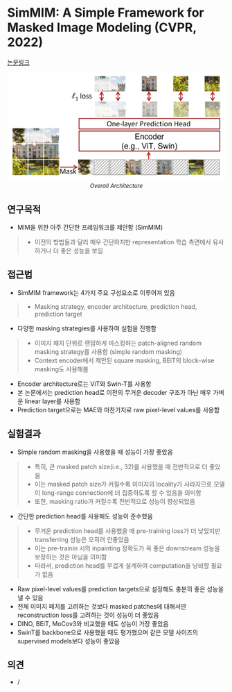 # SimMIM: A Simple Framework for Masked Image Modeling (CVPR, 2022)

[논문링크](https://openaccess.thecvf.com/content/CVPR2022/html/Xie_SimMIM_A_Simple_Framework_for_Masked_Image_Modeling_CVPR_2022_paper.html)

<p align="center">
    <img width="600" alt='fig1' src="../img/xie2022simmim.png?raw=true"></br>
    <em><font size=2>Overall Architecture</font></em>
</p>

## 연구목적
- MIM을 위한 아주 간단한 프레임워크를 제안함 (SimMIM)
> - 이전의 방법들과 달리 매우 간단하지만 representation 학습 측면에서 유사하거나 더 좋은 성능을 보임

## 접근법
- SimMIM framework는 4가지 주요 구성요소로 이루어져 있음
> - Masking strategy, encoder architecture, prediction head, prediction target
- 다양한 masking strategies를 사용하여 실험을 진행함
> - 이미지 패치 단위로 랜덤하게 마스킹하는 patch-aligned random masking strategy를 사용함 (simple random masking)
> - Context encoder에서 제안된 square masking, BEiT의 block-wise masking도 사용해봄
- Encoder architecture로는 ViT와 Swin-T를 사용함
- 본 논문에서는 prediction head로 이전의 무거운 decoder 구조가 아닌 매우 가벼운 linear layer를 사용함
- Prediction target으로는 MAE와 마찬가지로 raw pixel-level values를 사용함

## 실험결과
- Simple random masking을 사용했을 때 성능이 가장 좋았음
> - 특히, 큰 masked patch size(i.e., 32)를 사용했을 때 전반적으로 더 좋았음
> - 이는 masked patch size가 커질수록 이미지의 locality가 사라지므로 모델이 long-range connection에 더 집중하도록 할 수 있음을 의미함
> - 또한, masking ratio가 커질수록 전반적으로 성능이 향상되었음
- 간단한 prediction head를 사용해도 성능이 준수했음
> - 무거운 prediction head를 사용했을 때 pre-training loss가 더 낮았지만 transferring 성능은 오히려 안좋았음
> - 이는 pre-trainin 시의 inpainting 정확도가 꼭 좋은 downstream 성능을 보장하는 것은 아님을 의미함
> - 따라서, prediction head를 무겁게 설계하여 computation을 낭비할 필요가 없음  
- Raw pixel-level values를 prediction targets으로 설정해도 충분히 좋은 성능을 낼 수 있음
- 전체 이미지 패치를 고려하는 것보다 masked patches에 대해서만 reconstruction loss를 고려하는 것이 성능이 더 좋았음
- DINO, BEiT, MoCov3와 비교했을 때도 성능이 가장 좋았음
- SwinT를 backbone으로 사용했을 때도 평가했으며 같은 모델 사이즈의 supervised models보다 성능이 좋았음

## 의견
- /